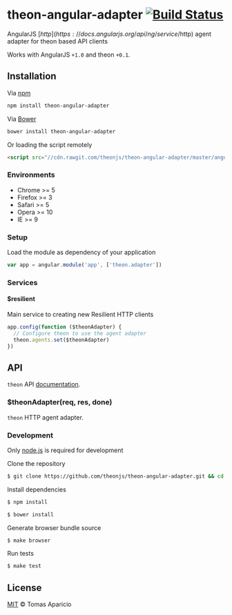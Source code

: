 # theon-angular-adapter [![Build Status](https://api.travis-ci.org/theonjs/angular-adapter.svg?branch=master)][travis]

AngularJS [$http](https://docs.angularjs.org/api/ng/service/$http) agent adapter for theon based API clients

Works with AngularJS `+1.0` and theon `+0.1`.

## Installation

Via [npm](http://npmjs.com)
```bash
npm install theon-angular-adapter
```

Via [Bower](http://bower.io)
```bash
bower install theon-angular-adapter
```

Or loading the script remotely
```html
<script src="//cdn.rawgit.com/theonjs/theon-angular-adapter/master/angular-adapter.js"></script>
```

### Environments

- Chrome >= 5
- Firefox >= 3
- Safari >= 5
- Opera >= 10
- IE >= 9

### Setup

Load the module as dependency of your application
```js
var app = angular.module('app', ['theon.adapter'])
```

### Services

#### $resilient

Main service to creating new Resilient HTTP clients

```js
app.config(function ($theonAdapter) {
  // Configure theon to use the agent adapter
  theon.agents.set($theonAdapter)
})
```

## API

`theon` API [documentation](https://github.com/h2non/theon).

### $theonAdapter(req, res, done)

`theon` HTTP agent adapter.

### Development

Only [node.js](http://nodejs.org) is required for development

Clone the repository
```bash
$ git clone https://github.com/theonjs/theon-angular-adapter.git && cd theon-angular-adapter
```

Install dependencies
```bash
$ npm install
```
```bash
$ bower install
```

Generate browser bundle source
```bash
$ make browser
```

Run tests
```bash
$ make test
```

## License

[MIT](http://opensource.org/licenses/MIT) © Tomas Aparicio

[travis]: http://travis-ci.org/theonjs/theon-angular-adapter
